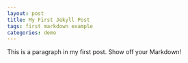 ```yaml
---
layout: post
title: My First Jekyll Post
tags: first markdown example
categories: demo
---
```


This is a paragraph in my first post.
Show off your Markdown!

